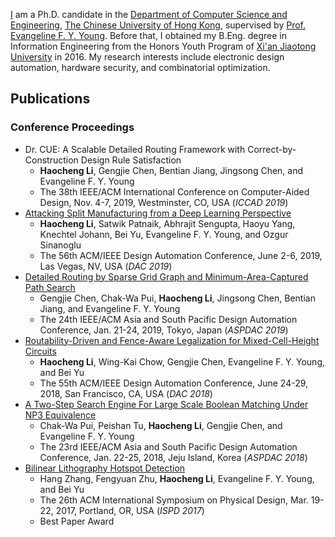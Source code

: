 [I](/assets/docs/cv.pdf) am a Ph.D. candidate
in the [Department of Computer Science and Engineering](https://www.cse.cuhk.edu.hk),
[The Chinese University of Hong Kong](http://www.cuhk.edu.hk),
supervised by [Prof. Evangeline F. Y. Young](http://www.cse.cuhk.edu.hk/~fyyoung/).
Before that,
I obtained my B.Eng. degree in Information Engineering from the Honors Youth Program of
[Xi'an Jiaotong University](http://www.xjtu.edu.cn/) in 2016.
My research interests include electronic design automation, hardware security, and combinatorial optimization.

## Publications
### Conference Proceedings
* Dr. CUE: A Scalable Detailed Routing Framework with Correct-by-Construction Design Rule Satisfaction
  * **Haocheng Li**, Gengjie Chen, Bentian Jiang, Jingsong Chen, and Evangeline F. Y. Young
  * The 38th IEEE/ACM International Conference on Computer-Aided Design, Nov. 4-7, 2019, Westminster, CO, USA (*ICCAD 2019*)
* [Attacking Split Manufacturing from a Deep Learning Perspective](https://doi.org/10.1145/3316781.3317780)
  * **Haocheng Li**, Satwik Patnaik, Abhrajit Sengupta, Haoyu Yang, Knechtel Johann, Bei Yu, Evangeline F. Y. Young,
    and Ozgur Sinanoglu 
  * The 56th ACM/IEEE Design Automation Conference, June 2-6, 2019, Las Vegas, NV, USA (*DAC 2019*)
* [Detailed Routing by Sparse Grid Graph and Minimum-Area-Captured Path Search](https://doi.org/10.1145/3287624.3287678)
  * Gengjie Chen, Chak-Wa Pui, **Haocheng Li**, Jingsong Chen, Bentian Jiang, and Evangeline F. Y. Young
  * The 24th IEEE/ACM Asia and South Pacific Design Automation Conference, Jan. 21-24, 2019, Tokyo, Japan (*ASPDAC 2019*)
* [Routability-Driven and Fence-Aware Legalization for Mixed-Cell-Height Circuits](https://doi.org/10.1145/3195970.3196107)
  * **Haocheng Li**, Wing-Kai Chow, Gengjie Chen, Evangeline F. Y. Young, and Bei Yu
  * The 55th ACM/IEEE Design Automation Conference, June 24-29, 2018, San Francisco, CA, USA (*DAC 2018*)
* [A Two-Step Search Engine For Large Scale Boolean Matching Under NP3 Equivalence](https://doi.org/10.1109/ASPDAC.2018.8297387)
  * Chak-Wa Pui, Peishan Tu, **Haocheng Li**, Gengjie Chen, and Evangeline F. Y. Young
  * The 23rd IEEE/ACM Asia and South Pacific Design Automation Conference, Jan. 22-25, 2018, Jeju Island, Korea
    (*ASPDAC 2018*)
* [Bilinear Lithography Hotspot Detection](http://dx.doi.org/10.1145/3036669.3036673)
  * Hang Zhang, Fengyuan Zhu, **Haocheng Li**, Evangeline F. Y. Young, and Bei Yu
  * The 26th ACM International Symposium on Physical Design, Mar. 19-22, 2017, Portland, OR, USA (*ISPD 2017*)
  * Best Paper Award
